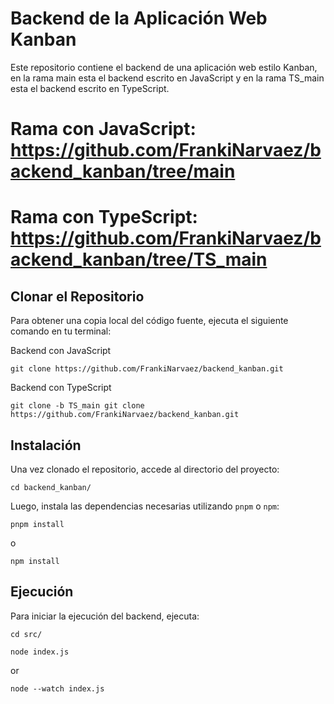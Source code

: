 # Backend de la Aplicación Web Kanban

Este repositorio contiene el backend de una aplicación web estilo Kanban, en la rama main esta el backend escrito en JavaScript y en la rama TS_main esta el backend escrito en TypeScript.

# Rama con JavaScript: https://github.com/FrankiNarvaez/backend_kanban/tree/main
# Rama con TypeScript: https://github.com/FrankiNarvaez/backend_kanban/tree/TS_main

## Clonar el Repositorio

Para obtener una copia local del código fuente, ejecuta el siguiente comando en tu terminal:

Backend con JavaScript
```
git clone https://github.com/FrankiNarvaez/backend_kanban.git
```
Backend con TypeScript
```
git clone -b TS_main git clone https://github.com/FrankiNarvaez/backend_kanban.git
```

## Instalación

Una vez clonado el repositorio, accede al directorio del proyecto:
```
cd backend_kanban/
```

Luego, instala las dependencias necesarias utilizando `pnpm` o `npm`:
```
pnpm install
```
o
```
npm install
```

## Ejecución

Para iniciar la ejecución del backend, ejecuta:

```
cd src/
```
```
node index.js
```
or
```
node --watch index.js
```
